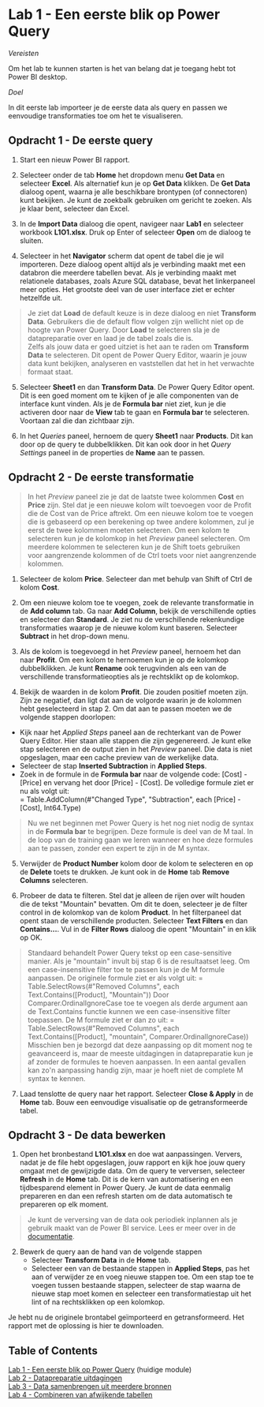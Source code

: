 # Lab 1 - Een eerste blik op Power Query

*Vereisten*

Om het lab te kunnen starten is het van belang dat je toegang hebt tot Power BI desktop.

*Doel*

In dit eerste lab importeer je de eerste data als query en passen we eenvoudige transformaties toe om het te visualiseren.

## Opdracht 1 - De eerste query

1. Start een nieuw Power BI rapport.

2. Selecteer onder de tab **Home** het dropdown menu **Get Data** en selecteer **Excel**. Als alternatief kun je op **Get Data** klikken. De **Get Data** dialoog opent, waarna je alle beschikbare brontypen (of connectoren) kunt bekijken. Je kunt de zoekbalk gebruiken om gericht te zoeken. Als je klaar bent, selecteer dan Excel.

3. In de **Import Data** dialoog die opent, navigeer naar **Lab1** en selecteer workbook **L1O1.xlsx**. Druk op Enter of selecteer **Open** om de dialoog te sluiten.

4. Selecteer in het **Navigator** scherm dat opent de tabel die je wil importeren. Deze dialoog opent altijd als je verbinding maakt met een databron die meerdere tabellen bevat. Als je verbinding maakt met relationele databases, zoals Azure SQL database, bevat het linkerpaneel meer opties. Het grootste deel van de user interface ziet er echter hetzelfde uit. 

> Je ziet dat **Load** de default keuze is in deze dialoog en niet **Transform Data**. Gebruikers die de default flow volgen zijn wellicht niet op de hoogte van Power Query. Door **Load** te selecteren sla je de datapreparatie over en laad je de tabel zoals die is.   
> Zelfs als jouw data er goed uitziet is het aan te raden om **Transform Data** te selecteren. Dit opent de Power Query Editor, waarin je jouw data kunt bekijken, analyseren en vaststellen dat het in het verwachte formaat staat.

5. Selecteer **Sheet1** en dan **Transform Data**. De Power Query Editor opent. Dit is een goed moment om te kijken of je alle componenten van de interface kunt vinden. Als je de **Formula bar** niet ziet, kun je die activeren door naar de **View** tab te gaan en **Formula bar** te selecteren. Voortaan zal die dan zichtbaar zijn.

6. In het *Queries* paneel, hernoem de query **Sheet1** naar **Products**. Dit kan door op de query te dubbelklikken. Dit kan ook door in het *Query Settings* paneel in de properties de **Name** aan te passen.

## Opdracht 2 - De eerste transformatie

> In het *Preview* paneel zie je dat de laatste twee kolommen **Cost** en **Price** zijn. Stel dat je een nieuwe kolom wilt toevoegen voor de Profit die de Cost van de Price aftrekt. Om een nieuwe kolom toe te voegen die is gebaseerd op een berekening op twee andere kolommen, zul je eerst de twee kolommen moeten selecteren. Om een kolom te selecteren kun je de kolomkop in het *Preview* paneel selecteren. Om meerdere kolommen te selecteren kun je de Shift toets gebruiken voor aangrenzende kolommen of de Ctrl toets voor niet aangrenzende kolommen.

1. Selecteer de kolom **Price**. Selecteer dan met behulp van Shift of Ctrl de kolom **Cost**.

2. Om een nieuwe kolom toe te voegen, zoek de relevante transformatie in de **Add column** tab. Ga naar **Add Column**, bekijk de verschillende opties en selecteer dan **Standard**. Je ziet nu de verschillende rekenkundige transformaties waarop je de nieuwe kolom kunt baseren. Selecteer **Subtract** in het drop-down menu.

3. Als de kolom is toegevoegd in het *Preview* paneel, hernoem het dan naar **Profit**. Om een kolom te hernoemen kun je op de kolomkop dubbelklikken. Je kunt **Rename** ook terugvinden als een van de verschillende transformatieopties als je rechtsklikt op de kolomkop.

4. Bekijk de waarden in de kolom **Profit**. Die zouden positief moeten zijn. Zijn ze negatief, dan ligt dat aan de volgorde waarin je de kolommen hebt geselecteerd in stap 2. Om dat aan te passen moeten we de volgende stappen doorlopen:
  - Kijk naar het *Applied Steps* paneel aan de rechterkant van de Power Query Editor. Hier staan alle stappen die zijn gegenereerd. Je kunt elke stap selecteren en de output zien in het *Preview* paneel. Die data is niet opgeslagen, maar een cache preview van de werkelijke data.
  - Selecteer de stap **Inserted Subtraction** in **Applied Steps**.
  - Zoek in de formule in de **Formula bar** naar de volgende code: [Cost] - [Price] en vervang het door [Price] - [Cost]. De volledige formule ziet er nu als volgt uit: \
    = Table.AddColumn(#"Changed Type", "Subtraction", each [Price] - [Cost], Int64.Type)

> Nu we net beginnen met Power Query is het nog niet nodig de syntax in de **Formula bar** te begrijpen. Deze formule is deel van de M taal. In de loop van de training gaan we leren wanneer en hoe deze formules aan te passen, zonder een expert te zijn in de M syntax.

5. Verwijder de **Product Number** kolom door de kolom te selecteren en op de **Delete** toets te drukken. Je kunt ook in de **Home** tab **Remove Columns** selecteren.

6. Probeer de data te filteren. Stel dat je alleen de rijen over wilt houden die de tekst "Mountain" bevatten. Om dit te doen, selecteer je de filter control in de kolomkop van de kolom **Product**. In het filterpaneel dat opent staan de verschillende producten. Selecteer **Text Filters** en dan **Contains...**. Vul in de **Filter Rows** dialoog die opent "Mountain" in en klik op OK.

> Standaard behandelt Power Query tekst op een case-sensitive manier. Als je "mountain" invult bij stap 6 is de resultaatset leeg. Om een case-insensitive filter toe te passen kun je de M formule aanpassen. De originele formule ziet er als volgt uit:
> = Table.SelectRows(#"Removed Columns", each Text.Contains([Product], "Mountain"))
> Door Comparer.OrdinalIgnoreCase toe te voegen als derde argument aan de Text.Contains functie kunnen we een case-insensitive filter toepassen. De M formule ziet er dan zo uit:
> = Table.SelectRows(#"Removed Columns", each Text.Contains([Product], "mountain", Comparer.OrdinalIgnoreCase))
> Misschien ben je bezorgd dat deze aanpassing op dit moment nog te geavanceerd is, maar de meeste uitdagingen in datapreparatie kun je af zonder de formules te hoeven aanpassen. In een aantal gevallen kan zo'n aanpassing handig zijn, maar je hoeft niet de complete M syntax te kennen.

7. Laad tenslotte de query naar het rapport. Selecteer **Close & Apply** in de **Home** tab. Bouw een eenvoudige visualisatie op de getransformeerde tabel. 

## Opdracht 3 - De data bewerken

1. Open het bronbestand **L1O1.xlsx** en doe wat aanpassingen. Ververs, nadat je de file hebt opgeslagen, jouw rapport en kijk hoe jouw query omgaat met de gewijzigde data. Om de query te verversen, selecteer **Refresh** in de **Home** tab. Dit is de kern van automatisering en een tijdbesparend element in Power Query. Je kunt de data eenmalig prepareren en dan een refresh starten om de data automatisch te prepareren op elk moment.

> Je kunt de verversing van de data ook periodiek inplannen als je gebruik maakt van de Power BI service. Lees er meer over in de [documentatie](https://learn.microsoft.com/en-US/power-bi/connect-data/refresh-scheduled-refresh).

2. Bewerk de query aan de hand van de volgende stappen
   - Selecteer **Transform Data** in de **Home** tab.
   - Selecteer een van de bestaande stappen in **Applied Steps**, pas het aan of verwijder ze en voeg nieuwe stappen toe. Om een stap toe te voegen tussen bestaande stappen, selecteer de stap waarna de nieuwe stap moet komen en selecteer een transformatiestap uit het lint of na rechtsklikken op een kolomkop.

Je hebt nu de originele brontabel geïmporteerd en getransformeerd. Het rapport met de oplossing is hier te downloaden.


## Table of Contents

[Lab 1 - Een eerste blik op Power Query](../Lab1/LabInstructies1.md) (huidige module)\
[Lab 2 - Datapreparatie uitdagingen](../Lab2/LabInstructies2.md)\
[Lab 3 - Data samenbrengen uit meerdere bronnen](../Lab3/LabInstructies3.md)\
[Lab 4 - Combineren van afwijkende tabellen](../Lab4/LabInstructies4.md)

